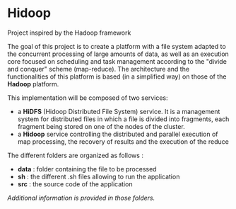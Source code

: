 # Hidoop
Project inspired by the Hadoop framework 

The goal of this project is to create a platform with a file system adapted to the concurrent processing of large amounts of data, 
as well as an execution core focused on scheduling and task management according to the "divide and conquer" scheme (map-reduce). 
The architecture and the functionalities of this platform is based (in a simplified way) on those of the
**Hadoop** platform.

This implementation will be composed of two services:
- a **HiDFS** (Hidoop Distributed File System) service. It is a management system for distributed files in which a file is divided into 
fragments, each fragment being stored on one of the nodes of the cluster.
- a **Hidoop** service controlling the distributed and parallel execution of map processing, the recovery of results and the execution of the 
reduce

The different folders are organized as follows :
- **data** : folder containing the file to be processed
- **sh** : the different .sh files allowing to run the application
- **src** : the source code of the application

*Additional information is provided in those folders.*

